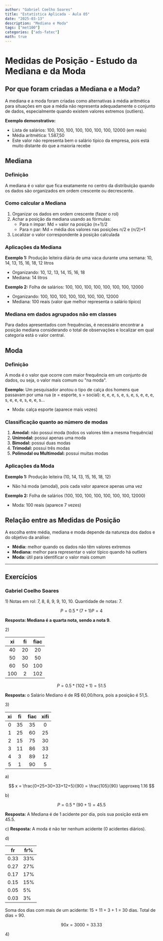 ```yaml
---
author: "Gabriel Coelho Soares"
title: "Estatística Aplicada - Aula 05"
date: "2025-03-13"
description: "Mediana e Moda"
tags: ["met100"]
categories: ["ads-fatec"]
math: true
---
```


# Medidas de Posição - Estudo da Mediana e da Moda

## Por que foram criadas a Mediana e a Moda?

A mediana e a moda foram criadas como alternativas à média aritmética para
situações em que a média não representa adequadamente o conjunto de dados,
especialmente quando existem valores extremos (outliers).

**Exemplo demonstrativo:**

- Lista de salários: 100, 100, 100, 100, 100, 100, 100, 12000 (em reais)
- Média aritmética: 1.587,50
- Este valor não representa bem o salário típico da empresa, pois está muito
distante do que a maioria recebe

## Mediana

### Definição

A mediana é o valor que fica exatamente no centro da distribuição quando os
dados são organizados em ordem crescente ou decrescente.

### Como calcular a Mediana

1. Organizar os dados em ordem crescente (fazer o rol)
2. Achar a posição da mediana usando as fórmulas:
   - Para n ímpar: Md = valor na posição (n+1)/2
   - Para n par: Md = média dos valores nas posições n/2 e (n/2)+1
3. Localizar o valor correspondente à posição calculada

### Aplicações da Mediana

**Exemplo 1:** Produção leiteira diária de uma vaca durante uma semana: 10,
14, 13, 15, 16, 18, 12 litros

- Organizando: 10, 12, 13, 14, 15, 16, 18
- Mediana: 14 litros

**Exemplo 2:** Folha de salários: 100, 100, 100, 100, 100, 100, 100, 12000

- Organizando: 100, 100, 100, 100, 100, 100, 100, 12000
- Mediana: 100 reais (valor que melhor representa o salário típico)

### Mediana em dados agrupados não em classes

Para dados apresentados com frequências, é necessário encontrar a posição
mediana considerando o total de observações e localizar em qual categoria
está o valor central.

## Moda

### Definição

A moda é o valor que ocorre com maior frequência em um conjunto de dados,
ou seja, o valor mais comum ou "na moda".

**Exemplo:** Um pesquisador anotou o tipo de calça dos homens que passavam
por uma rua (e = esporte, s = social): e, e, e, s, e, s, e, s, e, e, e, s,
e, e, e, s, e, e, s...

- Moda: calça esporte (aparece mais vezes)

### Classificação quanto ao número de modas

1. **Amodal:** não possui moda (todos os valores têm a mesma frequência)
2. **Unimodal:** possui apenas uma moda
3. **Bimodal:** possui duas modas
4. **Trimodal:** possui três modas
5. **Polimodal ou Multimodal:** possui muitas modas

### Aplicações da Moda

**Exemplo 1:** Produção leiteira (10, 14, 13, 15, 16, 18, 12)

- Não há moda (amodal), pois cada valor aparece apenas uma vez

**Exemplo 2:** Folha de salários (100, 100, 100, 100, 100, 100, 100, 12000)

- Moda: 100 reais (aparece 7 vezes)

## Relação entre as Medidas de Posição

A escolha entre média, mediana e moda depende da natureza dos dados e do
objetivo da análise:

- **Média:** melhor quando os dados não têm valores extremos
- **Mediana:** melhor para representar o valor típico quando há outliers
- **Moda:** útil para identificar o valor mais comum

----------

## Exercícios

### Gabriel Coelho Soares

1\) Notas em rol: 7, 8, 8, 9, 9, 10, 10.
Quantidade de notas: 7.

$$
P = 0.5 * (7+1)
P = 4
$$

**Resposta: Mediana é a quarta nota, sendo a nota 9.**

2\)

| xi | fi | fiac |
| :-: | :-: | :-: |
| 40 | 20 | 20  |
| 50 | 30 | 50  |
| 60 | 50 | 100 |
| 100 | 2 | 102 |

$$
P = 0.5 * (102+1) = 51.5
$$

**Resposta:** o Salário Mediano é de R$ 60,00/hora, pois a posição é 51,5.

3\)

| xi | fi  | fiac  | xifi |
| :-: | :-: | :-: | :-: |
| 0 | 35 | 35 | 0 |
| 1 | 25 | 60 | 25 |
| 2 | 15 | 75 | 30 |
| 3 | 11 | 86 | 33 |
| 4 | 3 | 89 | 12 |
| 5 | 1 | 90 | 5 |

a)

$$
x = \frac{0+25+30+33+12+5}{90} = \frac{105}{90} \approxeq 1.16
$$

b)

$$
P = 0.5 * (90+1) = 45.5
$$

**Resposta:** A Mediana é de 1 acidente por dia, pois sua posição está em 45.5.

c) **Resposta:** A moda é não ter nenhum acidente (0 acidentes diários).

d)

| fr   | fr%    |
|--------------- | --------------- |
| 0.33   | 33%   |
| 0.27   | 27%   |
| 0.17   | 17%   |
| 0.15   | 15%   |
| 0.05   | 5%   |
| 0.03   | 3%   |

Soma dos dias com mais de um acidente: 15 + 11 + 3 + 1 = 30 dias.
Total de dias = 90.

$$
90x = 3000 = 33.33%
$$

4\)
